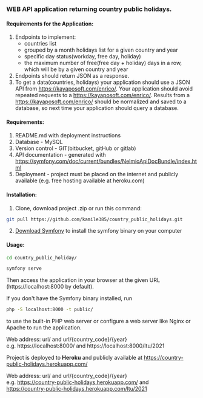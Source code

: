 ### WEB API application returning country public holidays.
#### Requirements for the Application:
1. Endpoints to implement:
    - countries list
    - grouped by a month holidays list for a given country and year
    - specific day status(workday, free day, holiday)
    - the maximum number of free(free day + holiday) days in a row, which will be by a given country and year
2. Endpoints should return JSON as a response.
3. To get a data(countries, holidays) your application should use a JSON API from https://kayaposoft.com/enrico/. Your application should avoid repeated requests to a https://kayaposoft.com/enrico/. Results from a https://kayaposoft.com/enrico/ should be normalized and saved to a database, so next time your application should query a database.
#### Requirements:
1. README.md with deployment instructions
2. Database - MySQL
3. Version control - GIT(bitbucket, gitHub or gitlab)
4. API documentation - generated with https://symfony.com/doc/current/bundles/NelmioApiDocBundle/index.html
5. Deployment - project must be placed on the internet and publicly available (e.g. free hosting available at heroku.com)
#### Installation:
1. Clone, download project .zip or run this command:
```bash   
git pull https://github.com/kamile385/country_public_holidays.git
```   
2. [Download Symfony](https://symfony.com/download) to install the symfony binary on your computer
#### Usage:
```bash
cd country_public_holiday/
```
```bash
symfony serve
```
Then access the application in your browser at the given URL (https://localhost:8000 by default).

If you don't have the Symfony binary installed, run 
```bash
php -S localhost:8000 -t public/
```
to use the built-in PHP web server or configure a web server like Nginx or Apache to run the application.

Web address: url/ and url/{country_code}/{year}
\
e.g. https://localhost:8000/ and https://localhost:8000/ltu/2021

Project is deployed to **Heroku**
and publicly available at https://country-public-holidays.herokuapp.com/

Web address: url/ and url/{country_code}/{year}
\
e.g. https://country-public-holidays.herokuapp.com/ and 
\
https://country-public-holidays.herokuapp.com/ltu/2021